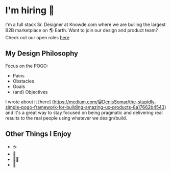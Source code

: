 # I'm hiring 👋
I'm a full stack Sr. Designer at Knowde.com where we are builing the largest B2B marketplace on 🌎 Earth. Want to join our design and product team?  Check out our open roles [here](https://knowde.com/careers)

## My Design Philosophy
Focus on the POGO:
- Pains
- Obstacles
- Goals
- (and) Objectives

I wrote about it [here] (https://medium.com/@DenisSomar/the-stupidly-simple-pogo-framework-for-building-amazing-ux-products-8a17662b4543) and it's a great way to stay focused on being pragmatic and delivering real results to the real people using whatever we design/build.

## Other Things I Enjoy
- ☕️
- 🍎
- 🏃‍♂️
- 🎸



<!--
**dsomar/dsomar** is a ✨ _special_ ✨ repository because its `README.md` (this file) appears on your GitHub profile.

Here are some ideas to get you started:

- 🔭 I’m currently working on ...
- 🌱 I’m currently learning ...
- 👯 I’m looking to collaborate on ...
- 🤔 I’m looking for help with ...
- 💬 Ask me about ...
- 📫 How to reach me: ...
- 😄 Pronouns: ...
- ⚡ Fun fact: ...
-->
